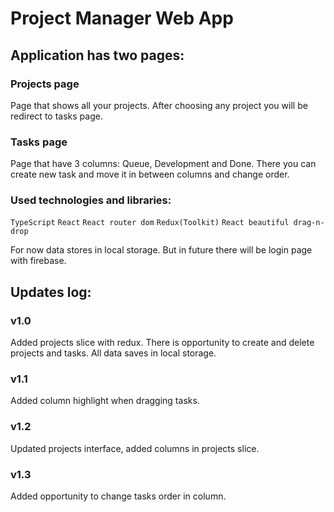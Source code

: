 # Project Manager Web App

## Application has two pages:

### Projects page

Page that shows all your projects. After choosing any project you will be redirect to tasks page.

### Tasks page

Page that have 3 columns: Queue, Development and Done. There you can create new task and move it in between columns and change order.

### Used technologies and libraries:

`TypeScript`
`React`
`React router dom`
`Redux(Toolkit)`
`React beautiful drag-n-drop`

For now data stores in local storage. But in future there will be login page with firebase.

## Updates log:

### v1.0

Added projects slice with redux. There is opportunity to create and delete projects and tasks. All data saves in local storage.

### v1.1

Added column highlight when dragging tasks.

### v1.2

Updated projects interface, added columns in projects slice.

### v1.3

Added opportunity to change tasks order in column.